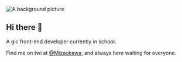 ![A background picture](bakground.png)


## Hi there 👋

A gic front-end developer currently in school.

Find me on twi at [@Mizaukawa](x.com/mizaukawa), and always here waiting for everyone.
